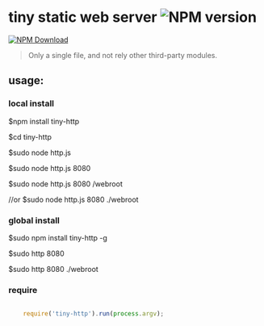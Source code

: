 # tiny static web server ![NPM version](https://badge.fury.io/js/tiny-http.png)

[![NPM Download](https://nodei.co/npm-dl/tiny-http.png?months=1)](https://www.npmjs.org/package/tiny-http)

> Only a single file, and not rely other third-party modules.

## usage:

### local install
   $npm install tiny-http
   
   $cd tiny-http
  
   $sudo node http.js
    
   $sudo node http.js 8080
    
   $sudo node http.js 8080 /webroot    
   
   //or
   $sudo node http.js 8080 ./webroot 
   
 
### global install
   
   $sudo npm install tiny-http -g
   
   $sudo http 8080
   
   $sudo http 8080 ./webroot
   

### require

```javascript

    require('tiny-http').run(process.argv);

```